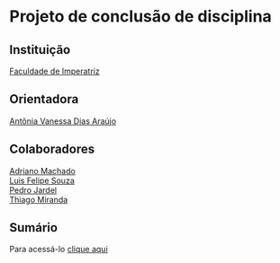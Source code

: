 <h1>Projeto de conclusão de disciplina</h1
  
<img src="https://external-content.duckduckgo.com/iu/?u=https%3A%2F%2Farquivo.devmedia.com.br%2Fmarketing%2Fimg%2Fguia-padroes-de-projeto-em-java-34456.png&f=1&nofb=1">
  
<h2> Instituição </h2>
<a href="https://github.com/NT-Facimp">Faculdade de Imperatriz</a>

<h2>Orientadora</h2>
  <a href="https://github.com/AntoniaVanessa">Antônia Vanessa Dias Araújo</a><br>

<h2>Colaboradores</h2>
<a href="https://github.com/Adriano888">Adriano Machado</a><br>
<a href="https://github.com/LF21-O-souza">Luis Felipe Souza</a><br>
<a href="https://github.com/p3drodeveloper">Pedro Jardel</a><br>
<a href="https://github.com/thiagoam74">Thiago Miranda</a>

  <h2>Sumário </h2>
<p>Para acessá-lo <a href="https://github.com/LF21-O-souza/PCD-Projeto/wiki/Principal">clique aqui</a></p>

